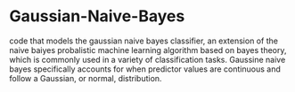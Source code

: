# Gaussian-Naive-Bayes
code that models the gaussian naive bayes classifier, an extension of the naive baiyes probalistic machine learning algorithm based on bayes theory, which is commonly used in a variety of classification tasks. Gaussine naive bayes specifically accounts for when predictor values are continuous and follow a Gaussian, or normal, distribution.
